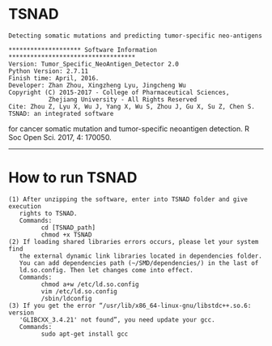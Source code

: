 # TSNAD
    Detecting somatic mutations and predicting tumor-specific neo-antigens

    ******************** Software Information ***********************************
    Version: Tumor_Specific_NeoAntigen_Detector 2.0
    Python Version: 2.7.11
    Finish time: April, 2016.
    Developer: Zhan Zhou, Xingzheng Lyu, Jingcheng Wu
    Copyright (C) 2015-2017 - College of Pharmaceutical Sciences, 
               Zhejiang University - All Rights Reserved 
    Cite: Zhou Z, Lyu X, Wu J, Yang X, Wu S, Zhou J, Gu X, Su Z, Chen S. TSNAD: an integrated software 
for cancer somatic mutation and tumor-specific neoantigen detection. R Soc Open Sci. 2017, 4: 170050.
*****************************************************************************
# How to run TSNAD
    (1) After unzipping the software, enter into TSNAD folder and give execution 
       rights to TSNAD.
       Commands:
             cd [TSNAD_path]
             chmod +x TSNAD
    (2) If loading shared libraries errors occurs, please let your system find 
       the external dynamic link libraries located in dependencies folder. 
       You can add dependencies path (~/SMD/dependencies/) in the last of 
       ld.so.config. Then let changes come into effect.
       Commands:
             chmod a+w /etc/ld.so.config
             vim /etc/ld.so.config
             /sbin/ldconfig
    (3) If you get the error “/usr/lib/x86_64-linux-gnu/libstdc++.so.6: version
       'GLIBCXX_3.4.21' not found”, you need update your gcc.
       Commands:
             sudo apt-get install gcc

